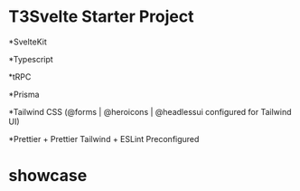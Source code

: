 # T3Svelte Starter Project

*SvelteKit

*Typescript

*tRPC

*Prisma

*Tailwind CSS (@forms | @heroicons | @headlessui configured for Tailwind UI)

*Prettier + Prettier Tailwind + ESLint Preconfigured
# showcase
